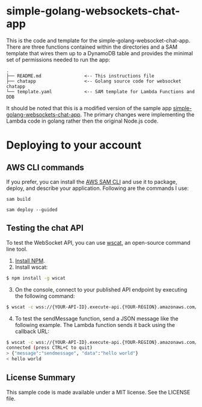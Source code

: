 # simple-golang-websockets-chat-app

This is the code and template for the simple-golang-websocket-chat-app.  There are three functions contained within the directories and a SAM template that wires them up to a DynamoDB table and provides the minimal set of permissions needed to run the app:

```
.
├── README.md                <-- This instructions file
├── chatapp                  <-- Golang source code for websocket chatapp
└── template.yaml            <-- SAM template for Lambda Functions and DDB
```


It should be noted that this is a modified version of the sample app [simple-golang-websockets-chat-app](https://github.com/aws-samples/simple-websockets-chat-app).  The primary changes were implementing the Lambda code in golang rather then the original Node.js code.


# Deploying to your account

## AWS CLI commands

If you prefer, you can install the [AWS SAM CLI](https://docs.aws.amazon.com/serverless-application-model/latest/developerguide/serverless-sam-cli-install.html) and use it to package, deploy, and describe your application.  Following are the commands I use:

```
sam build

sam deploy --guided
```

## Testing the chat API

To test the WebSocket API, you can use [wscat](https://github.com/websockets/wscat), an open-source command line tool.


1. [Install NPM](https://www.npmjs.com/get-npm).
2. Install wscat:
``` bash
$ npm install -g wscat
```
3. On the console, connect to your published API endpoint by executing the following command:
``` bash
$ wscat -c wss://{YOUR-API-ID}.execute-api.{YOUR-REGION}.amazonaws.com/{STAGE}
```

4. To test the sendMessage function, send a JSON message like the following example. The Lambda function sends it back using the callback URL: 
``` bash
$ wscat -c wss://{YOUR-API-ID}.execute-api.{YOUR-REGION}.amazonaws.com/prod
connected (press CTRL+C to quit)
> {"message":"sendmessage", "data":"hello world"}
< hello world
```

## License Summary

This sample code is made available under a MIT license. See the LICENSE file.
